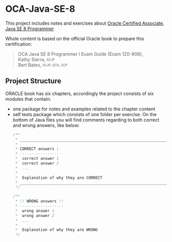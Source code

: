 # OCA-Java-SE-8

This project includes notes and exercises about [Oracle Certified Associate, Java SE 8 Programmer](https://education.oracle.com/oracle-certified-associate-java-se-8-programmer/trackp_333)

Whole content is based on the official Oracle book to prepare this certification:
> OCA Java SE 8 Programmer I Exam Guide (Exam 1Z0-808),<br />
Kathy Sierra, <sub><sup>SCJP</sup></sub><br />
Bert Bates, <sub><sup>SCJP, OCA, OCP</sup></sub>

## Project Structure
ORACLE book has six chapters, accordingly the project consists of six modules that contain:
* one package for notes and examples related to the chapter content
* self tests package which consists of one folder per exercise. On the bottom of Java files you will find comments regarding to both correct and wrong answers, like below:<br />
    ```java
    /**
     * ______________________________________________________________________________
     *
     * CORRECT answers |
     * -----------------
     *  correct answer 1
     *  correct answer 2
     *  ...
     *
     *  Explanation of why they are CORRECT
     * ______________________________________________________________________________
     */

    /**
     * !! WRONG answers !!
     * -------------------
     *  wrong answer 1
     *  wrong answer 2
     *  ...
     *
     *  Explanation of why they are WRONG
     */
    ```